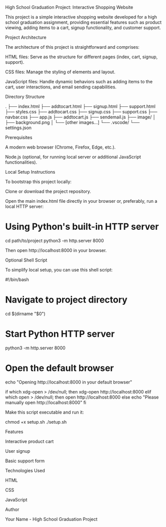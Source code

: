 High School Graduation Project: Interactive Shopping Website

This project is a simple interactive shopping website developed for a high school graduation assignment, providing essential features such as product viewing, adding items to a cart, signup functionality, and customer support.

Project Architecture

The architecture of this project is straightforward and comprises:

HTML files: Serve as the structure for different pages (index, cart, signup, support).

CSS files: Manage the styling of elements and layout.

JavaScript files: Handle dynamic behaviors such as adding items to the cart, user interactions, and email sending capabilities.

Directory Structure

.
├── index.html
├── addtocart.html
├── signup.html
├── support.html
├── styles.css
├── addtocart.css
├── signup.css
├── support.css
├── navbar.css
├── app.js
├── addtocart.js
├── sendemail.js
├── image/
│   ├── background.png
│   └── [other images...]
└── .vscode/
    └── settings.json

Prerequisites

A modern web browser (Chrome, Firefox, Edge, etc.).

Node.js (optional, for running local server or additional JavaScript functionalities).

Local Setup Instructions

To bootstrap this project locally:

Clone or download the project repository.

Open the main index.html file directly in your browser or, preferably, run a local HTTP server:

# Using Python's built-in HTTP server
cd path/to/project
python3 -m http.server 8000

Then open http://localhost:8000 in your browser.

Optional Shell Script

To simplify local setup, you can use this shell script:

#!/bin/bash

# Navigate to project directory
cd $(dirname "$0")

# Start Python HTTP server
python3 -m http.server 8000

# Open the default browser
echo "Opening http://localhost:8000 in your default browser"

if which xdg-open > /dev/null; then
  xdg-open http://localhost:8000
elif which open > /dev/null; then
  open http://localhost:8000
else
  echo "Please manually open http://localhost:8000"
fi

Make this script executable and run it:

chmod +x setup.sh
./setup.sh

Features

Interactive product cart

User signup

Basic support form

Technologies Used

HTML

CSS

JavaScript

Author

Your Name - High School Graduation Project
